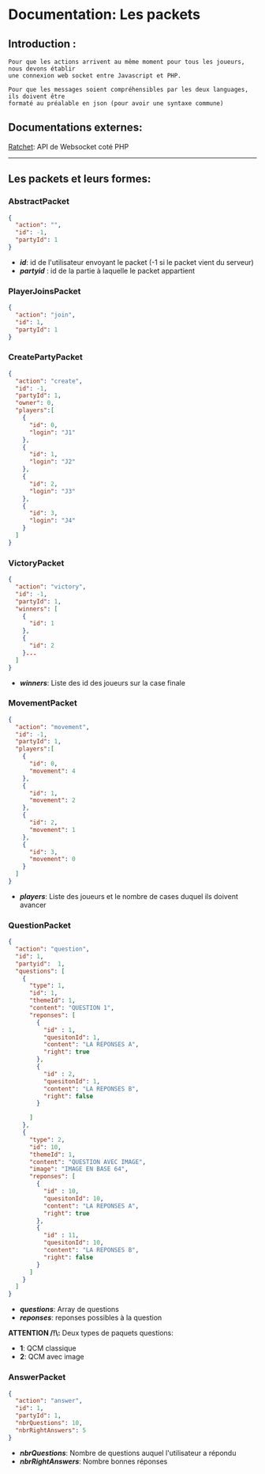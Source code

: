 Documentation: Les packets
=


Introduction :
-
    Pour que les actions arrivent au même moment pour tous les joueurs, nous devons établir
    une connexion web socket entre Javascript et PHP.

    Pour que les messages soient compréhensibles par les deux languages, ils doivent être
    formaté au préalable en json (pour avoir une syntaxe commune)

Documentations externes:
-
[Ratchet](http://socketo.me/): API de Websocket coté PHP
___

## Les packets et leurs formes:

### AbstractPacket

```json
{
  "action": "",
  "id": -1,
  "partyId": 1
}
```
* **_id_**: id de l'utilisateur envoyant le packet (-1 si le packet vient du serveur)
* **_partyid_** : id de la partie à laquelle le packet appartient



### PlayerJoinsPacket
```json
{
  "action": "join",
  "id": 1,
  "partyId": 1
}
```


### CreatePartyPacket
```json
{
  "action": "create",
  "id": -1,
  "partyId": 1,
  "owner": 0,
  "players":[
    {
      "id": 0,
      "login": "J1"
    },
    {
      "id": 1,
      "login": "J2"
    },
    {
      "id": 2,
      "login": "J3"
    },
    {
      "id": 3,
      "login": "J4"
    }
  ]
}
```

### VictoryPacket
```json
{
  "action": "victory",
  "id": -1,
  "partyId": 1,
  "winners": [
    {
      "id": 1
    },
    {
      "id": 2
    }...
  ]
}
```
* _**winners**_: Liste des id des joueurs sur la case finale


### MovementPacket
```json
{
  "action": "movement",
  "id": -1,
  "partyId": 1,
  "players":[
    {
      "id": 0,
      "movement": 4
    },
    {
      "id": 1,
      "movement": 2
    },
    {
      "id": 2,
      "movement": 1
    },
    {
      "id": 3,
      "movement": 0
    }
  ]
}
```
* **_players_**: Liste des joueurs et le nombre de cases duquel ils doivent avancer


### QuestionPacket
```json
{
  "action": "question",
  "id": 1,
  "partyid":  1,
  "questions": [
    {
      "type": 1,
      "id": 1,
      "themeId": 1,
      "content": "QUESTION 1",
      "reponses": [
        {
          "id" : 1,
          "quesitonId": 1,
          "content": "LA REPONSES A",
          "right": true
        },
        {
          "id" : 2,
          "quesitonId": 1,
          "content": "LA REPONSES B",
          "right": false
        }

      ]
    },
    {
      "type": 2,
      "id": 10,
      "themeId": 1,
      "content": "QUESTION AVEC IMAGE",
      "image": "IMAGE EN BASE 64",
      "reponses": [
        {
          "id" : 10,
          "quesitonId": 10,
          "content": "LA REPONSES A",
          "right": true
        },
        {
          "id" : 11,
          "quesitonId": 10,
          "content": "LA REPONSES B",
          "right": false
        }
      ]
    }
  ]
}
```
* **_questions_**: Array de questions
* **_reponses_**: reponses possibles à la question

**ATTENTION /!\\:** Deux types de paquets questions:
* **1**: QCM classique
* **2**: QCM avec image



### AnswerPacket
```json
{
  "action": "answer",
  "id": 1,
  "partyId": 1,
  "nbrQuestions": 10,
  "nbrRightAnswers": 5
}
```
* **_nbrQuestions_**: Nombre de questions auquel l'utilisateur a répondu
* **_nbrRightAnswers_**: Nombre bonnes réponses




